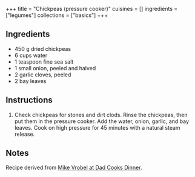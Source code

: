 +++
title = "Chickpeas (pressure cooker)"
cuisines = []
ingredients = ["legumes"]
collections = ["basics"]
+++


## Ingredients

- 450 g dried chickpeas
- 6 cups water
- 1 teaspoon fine sea salt
- 1 small onion, peeled and halved
- 2 garlic cloves, peeled
- 2 bay leaves

## Instructions

1. Check chickpeas for stones and dirt clods. Rinse the chickpeas, then put them in the pressure cooker. Add the water, onion, garlic, and bay leaves. Cook on high pressure for 45 minutes with a natural steam release.

## Notes

Recipe derived from [Mike Vrobel at Dad Cooks Dinner](https://www.dadcooksdinner.com/pressure-cooker-chickpeas/).
